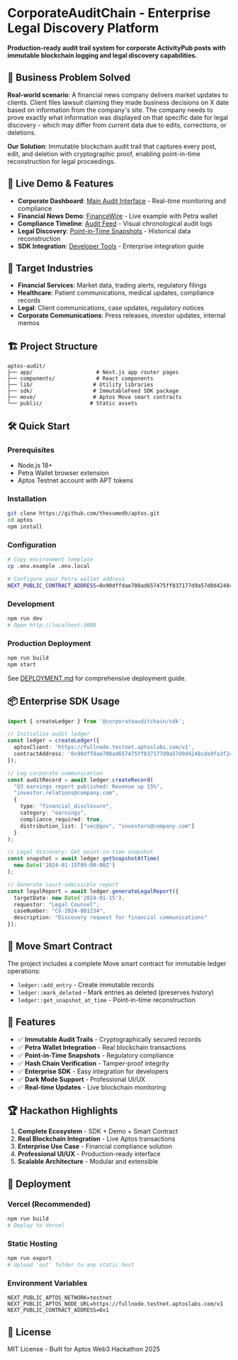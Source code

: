 # CorporateAuditChain - Enterprise Legal Discovery Platform

**Production-ready audit trail system for corporate ActivityPub posts with immutable blockchain logging and legal discovery capabilities.**

## 🏢 Business Problem Solved

**Real-world scenario**: A financial news company delivers market updates to clients. Client files lawsuit claiming they made business decisions on X date based on information from the company's site. The company needs to prove exactly what information was displayed on that specific date for legal discovery - which may differ from current data due to edits, corrections, or deletions.

**Our Solution**: Immutable blockchain audit trail that captures every post, edit, and deletion with cryptographic proof, enabling point-in-time reconstruction for legal proceedings.

## 🚀 Live Demo & Features

- **Corporate Dashboard**: [Main Audit Interface](/) - Real-time monitoring and compliance
- **Financial News Demo**: [FinanceWire](/financial-news) - Live example with Petra wallet
- **Compliance Timeline**: [Audit Feed](/) - Visual chronological audit logs
- **Legal Discovery**: [Point-in-Time Snapshots](/) - Historical data reconstruction
- **SDK Integration**: [Developer Tools](/sdk) - Enterprise integration guide

## 💼 Target Industries

- **Financial Services**: Market data, trading alerts, regulatory filings
- **Healthcare**: Patient communications, medical updates, compliance records  
- **Legal**: Client communications, case updates, regulatory notices
- **Corporate Communications**: Press releases, investor updates, internal memos

## 🏗️ Project Structure

```
aptos-audit/
├── app/                    # Next.js app router pages
├── components/             # React components
├── lib/                   # Utility libraries
├── sdk/                   # ImmutableFeed SDK package
├── move/                  # Aptos Move smart contracts
└── public/               # Static assets
```

## 🛠️ Quick Start

### Prerequisites
- Node.js 18+
- Petra Wallet browser extension
- Aptos Testnet account with APT tokens

### Installation
```bash
git clone https://github.com/thesumedh/aptos.git
cd aptos
npm install
```

### Configuration
```bash
# Copy environment template
cp .env.example .env.local

# Configure your Petra wallet address
NEXT_PUBLIC_CONTRACT_ADDRESS=0x90dffdae708ad657475ff837177d9a57d0d4248cde9fa3f2ce81a0145c4aa9a6
```

### Development
```bash
npm run dev
# Open http://localhost:3000
```

### Production Deployment
```bash
npm run build
npm start
```

See [DEPLOYMENT.md](./DEPLOYMENT.md) for comprehensive deployment guide.

## 📦 Enterprise SDK Usage

```typescript
import { createLedger } from '@corporateauditchain/sdk';

// Initialize audit ledger
const ledger = createLedger({
  aptosClient: 'https://fullnode.testnet.aptoslabs.com/v1',
  contractAddress: '0x90dffdae708ad657475ff837177d9a57d0d4248cde9fa3f2ce81a0145c4aa9a6'
});

// Log corporate communication
const auditRecord = await ledger.createRecord(
  "Q3 earnings report published: Revenue up 15%",
  "investor.relations@company.com",
  { 
    type: "financial_disclosure",
    category: "earnings",
    compliance_required: true,
    distribution_list: ["sec@gov", "investors@company.com"]
  }
);

// Legal discovery: Get point-in-time snapshot
const snapshot = await ledger.getSnapshotAtTime(
  new Date('2024-01-15T09:00:00Z')
);

// Generate court-admissible report
const legalReport = await ledger.generateLegalReport({
  targetDate: new Date('2024-01-15'),
  requestor: "Legal Counsel",
  caseNumber: "CV-2024-001234",
  description: "Discovery request for financial communications"
});
```

## 🔗 Move Smart Contract

The project includes a complete Move smart contract for immutable ledger operations:

- `ledger::add_entry` - Create immutable records
- `ledger::mark_deleted` - Mark entries as deleted (preserves history)
- `ledger::get_snapshot_at_time` - Point-in-time reconstruction

## 🎯 Features

- ✅ **Immutable Audit Trails** - Cryptographically secured records
- ✅ **Petra Wallet Integration** - Real blockchain transactions
- ✅ **Point-in-Time Snapshots** - Regulatory compliance
- ✅ **Hash Chain Verification** - Tamper-proof integrity
- ✅ **Enterprise SDK** - Easy integration for developers
- ✅ **Dark Mode Support** - Professional UI/UX
- ✅ **Real-time Updates** - Live blockchain monitoring

## 🏆 Hackathon Highlights

1. **Complete Ecosystem** - SDK + Demo + Smart Contract
2. **Real Blockchain Integration** - Live Aptos transactions
3. **Enterprise Use Case** - Financial compliance solution
4. **Professional UI/UX** - Production-ready interface
5. **Scalable Architecture** - Modular and extensible

## 🚀 Deployment

### Vercel (Recommended)
```bash
npm run build
# Deploy to Vercel
```

### Static Hosting
```bash
npm run export
# Upload 'out' folder to any static host
```

### Environment Variables
```
NEXT_PUBLIC_APTOS_NETWORK=testnet
NEXT_PUBLIC_APTOS_NODE_URL=https://fullnode.testnet.aptoslabs.com/v1
NEXT_PUBLIC_CONTRACT_ADDRESS=0x1
```

## 📄 License

MIT License - Built for Aptos Web3 Hackathon 2025
